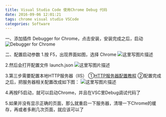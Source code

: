 ```yaml
---
title: Visual Studio Code 使用Chrome Debug 代码
date: 2016-09-06 12:01:21
tags: chrome visual studio VSCode
categories: Software
---
```


<!--more-->


一、添加插件 Debugger for Chrome，点击安装，安装完成之后，启动
![Debugger for Chrome](http://img.blog.csdn.net/20160906114521815)

二、配置启动参数
1.按 F5，出现界面如图，选择 Chrome
![这里写图片描述](http://img.blog.csdn.net/20160906114909943)

2.然后会打开配置文件 launch.json
![这里写图片描述](http://img.blog.csdn.net/20160906115039117)

3.第三步需要配置本地HTTP服务器（IIS）
①[HTTP服务器配置教程](http://jingyan.baidu.com/article/5553fa8215f7ef65a2393413.html)
②配置完成之后，把服务器相关配置改成如下图：
![这里写图片描述](http://img.blog.csdn.net/20160906115909305)

4.再按F5启动，就可以启动Chrome，并且在VSC里Debug调试代码了

5.如果并没有显示正确的页面，那么就重启一下服务器，清理一下Chrome的缓存，再或者多刷几次页面，就应该可以了
